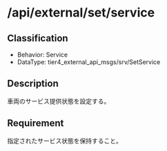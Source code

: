 # /api/external/set/service

## Classification

- Behavior: Service
- DataType: tier4_external_api_msgs/srv/SetService

## Description

車両のサービス提供状態を設定する。

## Requirement

指定されたサービス状態を保持すること。
